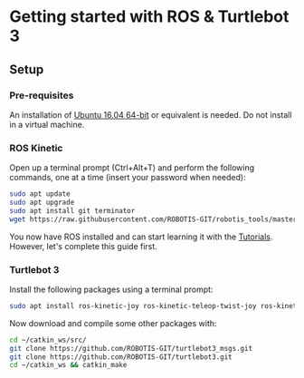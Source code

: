 # Getting started with ROS & Turtlebot 3

## Setup

### Pre-requisites

An installation of [Ubuntu 16.04 64-bit](https://www.ubuntu.com/download/alternative-downloads) or equivalent is needed. Do not install in a virtual machine.

### ROS Kinetic

Open up a terminal prompt (Ctrl+Alt+T) and perform the following commands, one at a time (insert your password when needed):

```bash
sudo apt update
sudo apt upgrade
sudo apt install git terminator
wget https://raw.githubusercontent.com/ROBOTIS-GIT/robotis_tools/master/install_ros_kinetic.sh && chmod 755 ./install_ros_kinetic.sh && bash ./install_ros_kinetic.sh
```

You now have ROS installed and can start learning it with the [Tutorials](http://wiki.ros.org/ROS/Tutorials). However, let's complete this guide first.

### Turtlebot 3

Install the following packages using a terminal prompt:

```bash
sudo apt install ros-kinetic-joy ros-kinetic-teleop-twist-joy ros-kinetic-teleop-twist-keyboard ros-kinetic-laser-proc ros-kinetic-rgbd-launch ros-kinetic-depthimage-to-laserscan ros-kinetic-rosserial-arduino ros-kinetic-rosserial-python ros-kinetic-rosserial-server ros-kinetic-rosserial-client ros-kinetic-rosserial-msgs ros-kinetic-amcl ros-kinetic-map-server ros-kinetic-move-base ros-kinetic-urdf ros-kinetic-xacro ros-kinetic-compressed-image-transport ros-kinetic-rqt-image-view ros-kinetic-gmapping ros-kinetic-navigation ros-kinetic-interactive-markers
```

Now download and compile some other packages with:

```bash
cd ~/catkin_ws/src/
git clone https://github.com/ROBOTIS-GIT/turtlebot3_msgs.git
git clone https://github.com/ROBOTIS-GIT/turtlebot3.git
cd ~/catkin_ws && catkin_make
```

